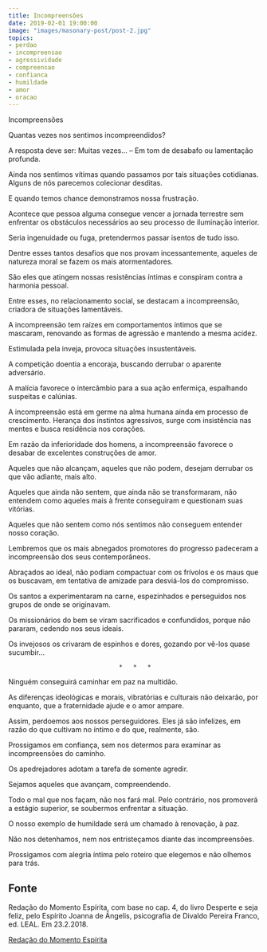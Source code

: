 ```yaml
---
title: Incompreensões
date: 2019-02-01 19:00:00
image: "images/masonary-post/post-2.jpg"
topics: 
- perdao
- incompreensao
- agressividade
- compreensao
- confianca
- humildade
- amor
- oracao
---
```


Incompreensões

Quantas vezes nos sentimos incompreendidos?

A resposta deve ser: Muitas vezes... – Em tom de desabafo ou lamentação
profunda.

Ainda nos sentimos vítimas quando passamos por tais situações cotidianas.
Alguns de nós parecemos colecionar desditas.

E quando temos chance demonstramos nossa frustração.

Acontece que pessoa alguma consegue vencer a jornada terrestre sem enfrentar os
obstáculos necessários ao seu processo de iluminação interior.

Seria ingenuidade ou fuga, pretendermos passar isentos de tudo isso.

Dentre esses tantos desafios que nos provam incessantemente, aqueles de
natureza moral se fazem os mais atormentadores.

São eles que atingem nossas resistências íntimas e conspiram contra a harmonia
pessoal.

Entre esses, no relacionamento social, se destacam a incompreensão, criadora de
situações lamentáveis.

A incompreensão tem raízes em comportamentos íntimos que se mascaram, renovando
as formas de agressão e mantendo a mesma acidez.

Estimulada pela inveja, provoca situações insustentáveis.

A competição doentia a encoraja, buscando derrubar o aparente adversário.

A malícia favorece o intercâmbio para a sua ação enfermiça, espalhando
suspeitas e calúnias.

A incompreensão está em germe na alma humana ainda em processo de crescimento.
Herança dos instintos agressivos, surge com insistência nas mentes e busca
residência nos corações.

Em razão da inferioridade dos homens, a incompreensão favorece o desabar de
excelentes construções de amor.

Aqueles que não alcançam, aqueles que não podem, desejam derrubar os que vão
adiante, mais alto.

Aqueles que ainda não sentem, que ainda não se transformaram, não entendem como
aqueles mais à frente conseguiram e questionam suas vitórias.

Aqueles que não sentem como nós sentimos não conseguem entender nosso coração.

Lembremos que os mais abnegados promotores do progresso padeceram a
incompreensão dos seus contemporâneos.

Abraçados ao ideal, não podiam compactuar com os frívolos e os maus que os
buscavam, em tentativa de amizade para desviá-los do compromisso.

Os santos a experimentaram na carne, espezinhados e perseguidos nos grupos de
onde se originavam.

Os missionários do bem se viram sacrificados e confundidos, porque não pararam,
cedendo nos seus ideais.

Os invejosos os crivaram de espinhos e dores, gozando por vê-los quase
sucumbir...

                                   *   *   *

Ninguém conseguirá caminhar em paz na multidão.

As diferenças ideológicas e morais, vibratórias e culturais não deixarão, por
enquanto, que a fraternidade ajude e o amor ampare.

Assim, perdoemos aos nossos perseguidores. Eles já são infelizes, em razão do
que cultivam no íntimo e do que, realmente, são.

Prossigamos em confiança, sem nos determos para examinar as incompreensões do
caminho.

Os apedrejadores adotam a tarefa de somente agredir.

Sejamos aqueles que avançam, compreendendo.

Todo o mal que nos façam, não nos fará mal. Pelo contrário, nos promoverá a
estágio superior, se soubermos enfrentar a situação.

O nosso exemplo de humildade será um chamado à renovação, à paz.

Não nos detenhamos, nem nos entristeçamos diante das incompreensões.

Prossigamos com alegria íntima pelo roteiro que elegemos e não olhemos para
trás.


## Fonte
Redação do Momento Espírita, com base no cap. 4, do livro
Desperte e seja feliz, pelo Espírito Joanna de Ângelis,
psicografia de Divaldo Pereira Franco, ed. LEAL.
Em 23.2.2018.

[Redação do Momento Espírita](http://www.momento.com.br/pt/ler_texto.php?id=5352)


